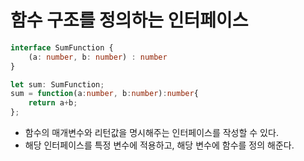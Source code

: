 # 함수 구조를 정의하는 인터페이스

```typescript
interface SumFunction {
    (a: number, b: number) : number
}

let sum: SumFunction;
sum = function(a:number, b:number):number{
    return a+b;
};
```

- 함수의 매개변수와 리턴값을 명시해주는 인터페이스를 작성할 수 있다.
- 해당 인터페이스를 특정 변수에 적용하고, 해당 변수에 함수를 정의 해준다.